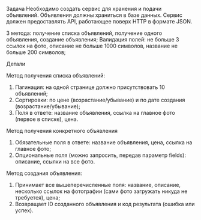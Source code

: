 Задача
Необходимо создать сервис для хранения и подачи объявлений. Объявления должны храниться в базе данных. Сервис должен предоставлять API, работающее поверх HTTP в формате JSON.


3 метода: получение списка объявлений, получение одного объявления, создание объявления;
Валидация полей: не больше 3 ссылок на фото, описание не больше 1000 символов, название не больше 200 символов;


Детали

Метод получения списка объявлений:

1) Пагинация: на одной странице должно присутствовать 10 объявлений;
2) Cортировки: по цене (возрастание/убывание) и по дате создания (возрастание/убывание);
3) Поля в ответе: название объявления, ссылка на главное фото (первое в списке), цена.


Метод получения конкретного объявления

1) Обязательные поля в ответе: название объявления, цена, ссылка на главное фото;
2) Опциональные поля (можно запросить, передав параметр fields): описание, ссылки на все фото.


Метод создания объявления:

1) Принимает все вышеперечисленные поля: название, описание, несколько ссылок на фотографии (сами фото загружать никуда не требуется), цена;
2) Возвращает ID созданного объявления и код результата (ошибка или успех).
